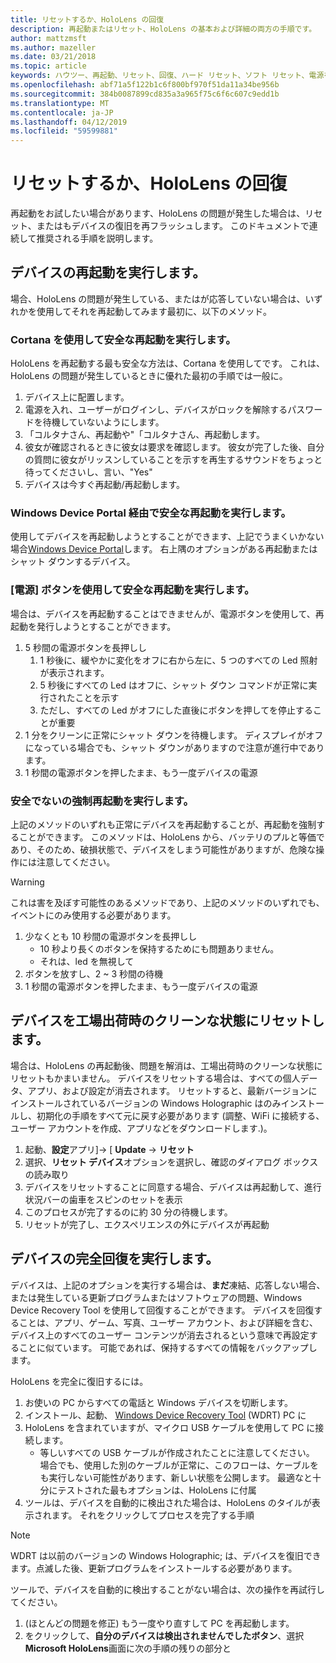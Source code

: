 ```yaml
---
title: リセットするか、HoloLens の回復
description: 再起動またはリセット、HoloLens の基本および詳細の両方の手順です。
author: mattzmsft
ms.author: mazeller
ms.date: 03/21/2018
ms.topic: article
keywords: ハウツー、再起動、リセット、回復、ハード リセット、ソフト リセット、電源を入れ、HoloLens、シャット ダウン
ms.openlocfilehash: abf71a5f122b1c6f800bf970f51da11a34be956b
ms.sourcegitcommit: 384b0087899cd835a3a965f75c6f6c607c9edd1b
ms.translationtype: MT
ms.contentlocale: ja-JP
ms.lasthandoff: 04/12/2019
ms.locfileid: "59599881"
---
```

# <a name="reset-or-recover-your-hololens"></a>リセットするか、HoloLens の回復

再起動をお試したい場合があります、HoloLens の問題が発生した場合は、リセット、またはもデバイスの復旧を再フラッシュします。 このドキュメントで連続して推奨される手順を説明します。

## <a name="perform-a-device-reboot"></a>デバイスの再起動を実行します。

場合、HoloLens の問題が発生している、またはが応答していない場合は、いずれかを使用してそれを再起動してみます最初に、以下のメソッド。

### <a name="perform-a-safe-reboot-via-cortana"></a>Cortana を使用して安全な再起動を実行します。

HoloLens を再起動する最も安全な方法は、Cortana を使用してです。 これは、HoloLens の問題が発生しているときに優れた最初の手順では一般に。
1. デバイス上に配置します。
2. 電源を入れ、ユーザーがログインし、デバイスがロックを解除するパスワードを待機していないようにします。
3. 「コルタナさん、再起動や"「コルタナさん、再起動します。
4. 彼女が確認されるときに彼女は要求を確認します。 彼女が完了した後、自分の質問に彼女がリッスンしていることを示すを再生するサウンドをちょっと待ってくださいし、言い、"Yes"
5. デバイスは今すぐ再起動/再起動します。

### <a name="perform-a-safe-reboot-via-windows-device-portal"></a>Windows Device Portal 経由で安全な再起動を実行します。

使用してデバイスを再起動しようとすることができます、上記でうまくいかない場合[Windows Device Portal](using-the-windows-device-portal.md)します。 右上隅のオプションがある再起動またはシャット ダウンするデバイス。

### <a name="perform-a-safe-reboot-via-the-power-button"></a>[電源] ボタンを使用して安全な再起動を実行します。

場合は、デバイスを再起動することはできませんが、電源ボタンを使用して、再起動を発行しようとすることができます。
1. 5 秒間の電源ボタンを長押しし
   1. 1 秒後に、緩やかに変化をオフに右から左に、5 つのすべての Led 照射が表示されます。
   2. 5 秒後にすべての Led はオフに、シャット ダウン コマンドが正常に実行されたことを示す
   3. ただし、すべての Led がオフにした直後にボタンを押してを停止することが重要
2. 1 分をクリーンに正常にシャット ダウンを待機します。 ディスプレイがオフになっている場合でも、シャット ダウンがありますので注意が進行中であります。
3. 1 秒間の電源ボタンを押したまま、もう一度デバイスの電源

### <a name="perform-an-unsafe-forced-reboot"></a>安全でないの強制再起動を実行します。

上記のメソッドのいずれも正常にデバイスを再起動することが、再起動を強制することができます。 このメソッドは、HoloLens から、バッテリのプルと等価であり、そのため、破損状態で、デバイスをしまう可能性がありますが、危険な操作には注意してください。 

>[!WARNING]
>これは害を及ぼす可能性のあるメソッドであり、上記のメソッドのいずれでも、イベントにのみ使用する必要があります。

1. 少なくとも 10 秒間の電源ボタンを長押しし
   * 10 秒より長くのボタンを保持するためにも問題ありません。
   * それは、led を無視して
2. ボタンを放すし、2 ~ 3 秒間の待機
3. 1 秒間の電源ボタンを押したまま、もう一度デバイスの電源

## <a name="reset-the-device-to-a-factory-clean-state"></a>デバイスを工場出荷時のクリーンな状態にリセットします。

場合は、HoloLens の再起動後、問題を解消は、工場出荷時のクリーンな状態にリセットもかまいません。 デバイスをリセットする場合は、すべての個人データ、アプリ、および設定が消去されます。 リセットすると、最新バージョンにインストールされているバージョンの Windows Holographic はのみインストールし、初期化の手順をすべて元に戻す必要があります (調整、WiFi に接続する、ユーザー アカウントを作成、アプリなどをダウンロードします.)。
1. 起動、**設定**アプリ]-> [ **Update** -> **リセット**
2. 選択、**リセット デバイス**オプションを選択し、確認のダイアログ ボックスの読み取り
3. デバイスをリセットすることに同意する場合、デバイスは再起動して、進行状況バーの歯車をスピンのセットを表示
4. このプロセスが完了するのに約 30 分の待機します。
5. リセットが完了し、エクスペリエンスの外にデバイスが再起動

## <a name="perform-a-full-device-recovery"></a>デバイスの完全回復を実行します。

デバイスは、上記のオプションを実行する場合は、**まだ**凍結、応答しない場合、または発生している更新プログラムまたはソフトウェアの問題、Windows Device Recovery Tool を使用して回復することができます。 デバイスを回復することは、アプリ、ゲーム、写真、ユーザー アカウント、および詳細を含む、デバイス上のすべてのユーザー コンテンツが消去されるという意味で再設定することに似ています。 可能であれば、保持するすべての情報をバックアップします。

HoloLens を完全に復旧するには。
1. お使いの PC からすべての電話と Windows デバイスを切断します。
2. インストール、起動、 [Windows Device Recovery Tool](https://support.microsoft.com/help/12379/windows-10-mobile-device-recovery-tool-faq) (WDRT) PC に
3. HoloLens を含まれていますが、マイクロ USB ケーブルを使用して PC に接続します。
   * 等しいすべての USB ケーブルが作成されたことに注意してください。 場合でも、使用した別のケーブルが正常に、このフローは、ケーブルをも実行しない可能性があります、新しい状態を公開します。 最適なと十分にテストされた最もオプションは、HoloLens に付属
4. ツールは、デバイスを自動的に検出された場合は、HoloLens のタイルが表示されます。 それをクリックしてプロセスを完了する手順

>[!NOTE]
>WDRT は以前のバージョンの Windows Holographic; は、デバイスを復旧できます。点滅した後、更新プログラムをインストールする必要があります。

ツールで、デバイスを自動的に検出することがない場合は、次の操作を再試行してください。
1. (ほとんどの問題を修正) もう一度やり直すして PC を再起動します。
2. をクリックして、**自分のデバイスは検出されませんでしたボタン**、選択**Microsoft HoloLens**画面に次の手順の残りの部分と
